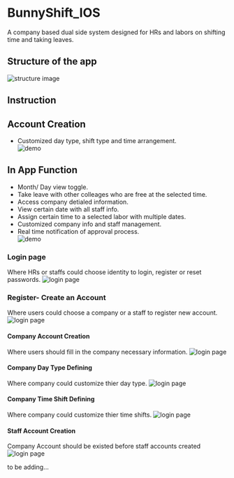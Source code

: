 # BunnyShift_IOS
A company based dual side system designed for HRs and labors on shifting time and taking leaves.
## Structure of the app

![structure image](https://github.com/worksB-collab/BunnyShift_IOS/blob/master/pitch/Untitled.png)

## Instruction

## Account Creation
* Customized day type, shift type and time arrangement.
<br>![demo](https://github.com/worksB-collab/BunnyShift_IOS/blob/master/demo/bunnyshift2.gif)

## In App Function
* Month/ Day view toggle.
* Take leave with other colleages who are free at the selected time.
* Access company detialed information.
* View certain date with all staff info.
* Assign certain time to a selected labor with multiple dates.
* Customized company info and staff management.
* Real time notification of approval process.
<br>![demo](https://github.com/worksB-collab/BunnyShift_IOS/blob/master/demo/bunnyshift1.gif)

### Login page
Where HRs or staffs could choose identity to login, register or reset passwords.
![login page](https://github.com/worksB-collab/BunnyShift_IOS/blob/master/pitch/0.png)
### Register- Create an Account
Where users could choose a company or a staff to register new account.
![login page](https://github.com/worksB-collab/BunnyShift_IOS/blob/master/pitch/1.png)
#### Company Account Creation
Where users should fill in the company necessary information.
![login page](https://github.com/worksB-collab/BunnyShift_IOS/blob/master/pitch/2.png)
#### Company Day Type Defining
Where company could customize thier day type.
![login page](https://github.com/worksB-collab/BunnyShift_IOS/blob/master/截圖%2020-01-31%上午10.07.18.png)
#### Company Time Shift Defining
Where company could customize thier time shifts.
![login page](https://github.com/worksB-collab/BunnyShift_IOS/blob/master/pitch/%E6%88%AA%E5%9C%96%202020-01-31%20%E4%B8%8A%E5%8D%8810.08.32.png)

#### Staff Account Creation
Company Account should be existed before staff accounts created
![login page](https://github.com/worksB-collab/BunnyShift_IOS/blob/master/pitch/3.png)

to be adding...
